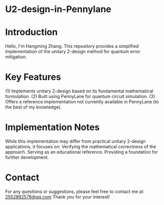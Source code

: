 # U2-design-in-Pennylane
# Introduction
Hello, I'm Hangming Zhang. This repository provides a simplified implementation of the unitary 2-design method for quantum error mitigation.
# Key Features
(1) Implements unitary 2-design based on its fundamental mathematical formulation.
(2) Built using PennyLane for quantum circuit simulation.
(3) Offers a reference implementation not currently available in PennyLane (to the best of my knowledge).
# Implementation Notes
While this implementation may differ from practical unitary 2-design applications, it focuses on:
Verifying the mathematical correctness of the approach.
Serving as an educational reference.
Providing a foundation for further development.
# Contact
For any questions or suggestions, please feel free to contact me at: 2552892578@qq.com
Thank you for your interest!

